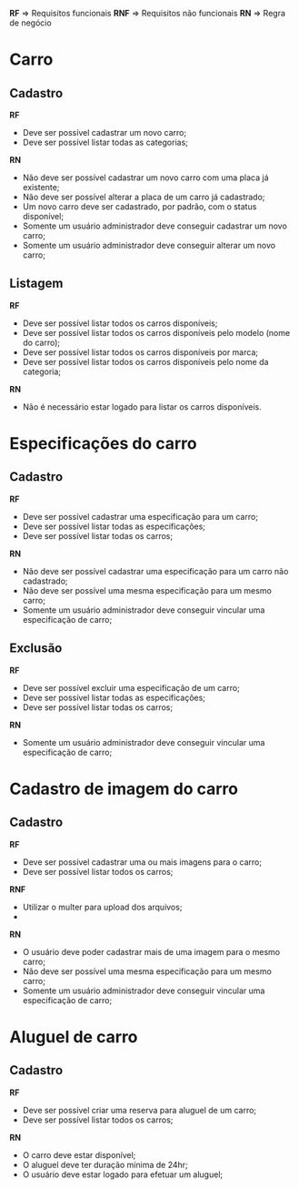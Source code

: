 **RF** => Requisitos funcionais
**RNF** => Requisitos não funcionais
**RN** => Regra de negócio

# Carro

## Cadastro
**RF**
  - Deve ser possível cadastrar um novo carro;
  - Deve ser possível listar todas as categorias;

**RN**
  - Não deve ser possível cadastrar um novo carro com uma placa já existente;
  - Não deve ser possível alterar a placa de um carro já cadastrado;
  - Um novo carro deve ser cadastrado, por padrão, com o status disponível;
  - Somente um usuário administrador deve conseguir cadastrar um novo carro;
  - Somente um usuário administrador deve conseguir alterar um novo carro;

## Listagem
**RF**
  - Deve ser possível listar todos os carros disponíveis;
  - Deve ser possível listar todos os carros disponíveis pelo modelo (nome do carro);
  - Deve ser possível listar todos os carros disponíveis por marca;
  - Deve ser possível listar todos os carros disponíveis pelo nome da categoria;

**RN**
  - Não é necessário estar logado para listar os carros disponíveis.


# Especificações do carro

## Cadastro
**RF**
  - Deve ser possível cadastrar uma especificação para um carro;
  - Deve ser possível listar todas as especificações;
  - Deve ser possível listar todas os carros;

**RN**
  - Não deve ser possível cadastrar uma especificação para um carro não cadastrado;
  - Não deve ser possível uma mesma especificação para um mesmo carro;
  - Somente um usuário administrador deve conseguir vincular uma especificação de carro;

## Exclusão
**RF**
  - Deve ser possível excluir uma especificação de um carro;
  - Deve ser possível listar todas as especificações;
  - Deve ser possível listar todas os carros;

**RN**
  - Somente um usuário administrador deve conseguir vincular uma especificação de carro;


# Cadastro de imagem do carro

## Cadastro
**RF**
  - Deve ser possível cadastrar uma ou mais imagens para o carro;
  - Deve ser possível listar todos os carros;

**RNF**
  - Utilizar o multer para upload dos arquivos;
  - 
**RN**
  - O usuário deve poder cadastrar mais de uma imagem para o mesmo carro;
  - Não deve ser possível uma mesma especificação para um mesmo carro;
  - Somente um usuário administrador deve conseguir vincular uma especificação de carro;

# Aluguel de carro

## Cadastro
**RF**
  - Deve ser possível criar uma reserva para aluguel de um carro;
  - Deve ser possível listar todos os carros;

**RN**
  - O carro deve estar disponível;
  - O aluguel deve ter duração mínima de 24hr;
  - O usuário deve estar logado para efetuar um aluguel;

